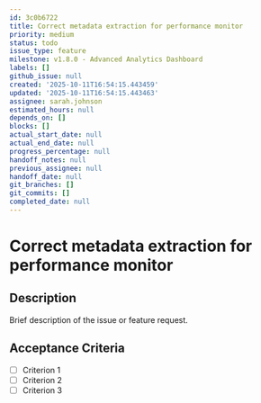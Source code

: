 ```yaml
---
id: 3c0b6722
title: Correct metadata extraction for performance monitor
priority: medium
status: todo
issue_type: feature
milestone: v1.8.0 - Advanced Analytics Dashboard
labels: []
github_issue: null
created: '2025-10-11T16:54:15.443459'
updated: '2025-10-11T16:54:15.443463'
assignee: sarah.johnson
estimated_hours: null
depends_on: []
blocks: []
actual_start_date: null
actual_end_date: null
progress_percentage: null
handoff_notes: null
previous_assignee: null
handoff_date: null
git_branches: []
git_commits: []
completed_date: null
---
```


# Correct metadata extraction for performance monitor

## Description

Brief description of the issue or feature request.

## Acceptance Criteria

- [ ] Criterion 1
- [ ] Criterion 2
- [ ] Criterion 3